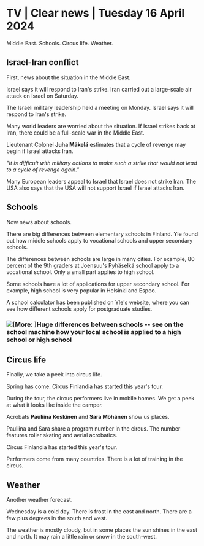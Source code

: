 # TV \| Clear news \| Tuesday 16 April 2024

Middle East. Schools. Circus life. Weather.

## Israel-Iran conflict

First, news about the situation in the Middle East.

Israel says it will respond to Iran's strike. Iran carried out a large-scale air attack on Israel on Saturday.

The Israeli military leadership held a meeting on Monday. Israel says it will respond to Iran's strike.

Many world leaders are worried about the situation. If Israel strikes back at Iran, there could be a full-scale war in the Middle East.

Lieutenant Colonel **Juha Mäkelä** estimates that a cycle of revenge may begin if Israel attacks Iran.

*"It is difficult with military actions to make such a strike that would not lead to a cycle of revenge again."*

Many European leaders appeal to Israel that Israel does not strike Iran. The USA also says that the USA will not support Israel if Israel attacks Iran.

## Schools

Now news about schools.

There are big differences between elementary schools in Finland. Yle found out how middle schools apply to vocational schools and upper secondary schools.

The differences between schools are large in many cities. For example, 80 percent of the 9th graders at Joensuu's Pyhäselkä school apply to a vocational school. Only a small part applies to high school.

Some schools have a lot of applications for upper secondary school. For example, high school is very popular in Helsinki and Espoo.

A school calculator has been published on Yle's website, where you can see how different schools apply for postgraduate studies.

### ![[More: ]Huge differences between schools -- see on the school machine how your local school is applied to a high school or high school](https://yle.fi/a/74-20081385)

## Circus life

Finally, we take a peek into circus life.

Spring has come. Circus Finlandia has started this year's tour.

During the tour, the circus performers live in mobile homes. We get a peek at what it looks like inside the camper.

Acrobats **Pauliina Koskinen** and **Sara Möhänen** show us places.

Pauliina and Sara share a program number in the circus. The number features roller skating and aerial acrobatics.

Circus Finlandia has started this year's tour.

Performers come from many countries. There is a lot of training in the circus.

## Weather

Another weather forecast.

Wednesday is a cold day. There is frost in the east and north. There are a few plus degrees in the south and west.

The weather is mostly cloudy, but in some places the sun shines in the east and north. It may rain a little rain or snow in the south-west.
